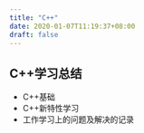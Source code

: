```yaml
---
title: "C++"
date: 2020-01-07T11:19:37+08:00
draft: false
---
```






## C++学习总结

* C++基础
* C++新特性学习
* 工作学习上的问题及解决的记录

